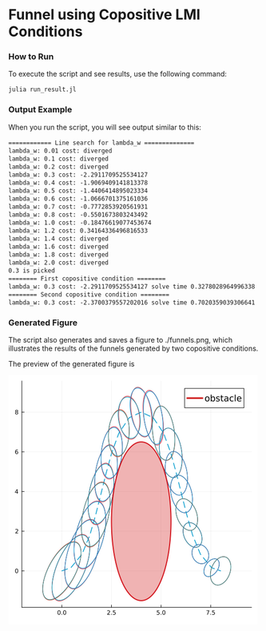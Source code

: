 # Funnel using Copositive LMI Conditions
###  How to Run
To execute the script and see results, use the following command:
```
julia run_result.jl
```
### Output Example
When you run the script, you will see output similar to this:
```
============ Line search for lambda_w ==============
lambda_w: 0.01 cost: diverged
lambda_w: 0.1 cost: diverged
lambda_w: 0.2 cost: diverged
lambda_w: 0.3 cost: -2.2911709525534127
lambda_w: 0.4 cost: -1.9069409141813378
lambda_w: 0.5 cost: -1.4406414895023334
lambda_w: 0.6 cost: -1.0666701375161036
lambda_w: 0.7 cost: -0.7772853920561931
lambda_w: 0.8 cost: -0.5501673803243492
lambda_w: 1.0 cost: -0.18476619077453674
lambda_w: 1.2 cost: 0.34164336496816533
lambda_w: 1.4 cost: diverged
lambda_w: 1.6 cost: diverged
lambda_w: 1.8 cost: diverged
lambda_w: 2.0 cost: diverged
0.3 is picked
======== First copositive condition ========
lambda_w: 0.3 cost: -2.2911709525534127 solve time 0.3278028964996338
======== Second copositive condition ========
lambda_w: 0.3 cost: -2.3700379557202016 solve time 0.7020359039306641
```
### Generated Figure
The script also generates and saves a figure to ./funnels.png, which illustrates the results of the funnels generated by two copositive conditions.

The preview of the generated figure is

![Funnel Figure](./funnels.png)


